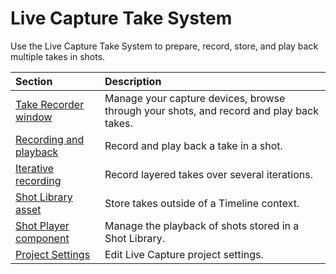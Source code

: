 # Live Capture Take System

Use the Live Capture Take System to prepare, record, store, and play back multiple takes in shots.

| Section                                                   | Description |
|:----------------------------------------------------------|:---|
| [Take Recorder window](ref-window-take-recorder.md)       | Manage your capture devices, browse through your shots, and record and play back takes. |
| [Recording and playback](take-system-recording.md)        | Record and play back a take in a shot. |
| [Iterative recording](take-system-iterative-recording.md) | Record layered takes over several iterations. |
| [Shot Library asset](ref-asset-shot-library.md)           | Store takes outside of a Timeline context. |
| [Shot Player component](ref-component-shot-player.md)     | Manage the playback of shots stored in a Shot Library. |
| [Project Settings](ref-project-settings-main.md)          | Edit Live Capture project settings. |
